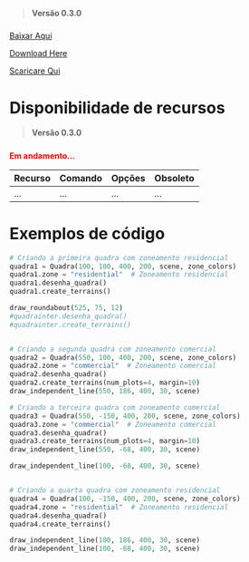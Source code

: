 > **Versão 0.3.0**
#####

[Baixar Aqui](https://github.com/Matheus-Schwebel/MatheCAD/releases/tag/v0.3.0)

[Download Here](https://github.com/Matheus-Schwebel/MatheCAD/releases/tag/v0.3.0)

[Scaricare Qui](https://github.com/Matheus-Schwebel/MatheCAD/releases/tag/v0.3.0)

# Disponibilidade de recursos
> **Versão 0.3.0**
#####
<b style="color: red">Em andamento...</b>

| Recurso | Comando | Opções | Obsoleto |
|--------|------|-----|-------|
| ... | ... | ... | ... |

# Exemplos de código
```python
# Criando a primeira quadra com zoneamento residencial
quadra1 = Quadra(100, 100, 400, 200, scene, zone_colors)
quadra1.zone = "residential"  # Zoneamento residencial
quadra1.desenha_quadra()
quadra1.create_terrains()

draw_roundabout(525, 75, 12)
#quadrainter.desenha_quadra()
#quadrainter.create_terrains()


# Criando a segunda quadra com zoneamento comercial
quadra2 = Quadra(550, 100, 400, 200, scene, zone_colors)
quadra2.zone = "commercial"  # Zoneamento comercial
quadra2.desenha_quadra()
quadra2.create_terrains(num_plots=4, margin=10) 
draw_independent_line(550, 186, 400, 30, scene)

# Criando a terceira quadra com zoneamento comercial
quadra3 = Quadra(550, -150, 400, 200, scene, zone_colors)
quadra3.zone = "commercial"  # Zoneamento comercial
quadra3.desenha_quadra()
quadra3.create_terrains(num_plots=4, margin=10) 
draw_independent_line(550, -68, 400, 30, scene)

draw_independent_line(100, -68, 400, 30, scene)


# Criando a quarta quadra com zoneamento residencial
quadra4 = Quadra(100, -150, 400, 200, scene, zone_colors)
quadra4.zone = "residential"  # Zoneamento residencial
quadra4.desenha_quadra()
quadra4.create_terrains()

draw_independent_line(100, 186, 400, 30, scene)
draw_independent_line(100, -68, 400, 30, scene)

```
